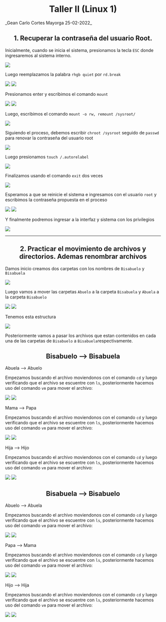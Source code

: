<h1 align="center">Taller II (Linux 1)</h1>
_Gean Carlo Cortes Mayorga 25-02-2022_

<h2 align="center"> 1. Recuperar la contraseña del usuario Root.</h2>

Inicialmente, cuando se inicia el sistema, presionamos la tecla `ESC` donde ingresaremos al sistema interno.

<img src="./img/punto1/1.png"/>

Luego reemplazamos la palabra `rhgb quiet` por `rd.break`

<img src="./img/punto1/2.png"/>
<img src="./img/punto1/3.png"/>

Presionamos enter y escribimos el comando `mount`

<img src="./img/punto1/4.png"/>
<img src="./img/punto1/5.png"/>

Luego, escribimos el comando `mount -o rw, remount /sysroot/`

<img src="./img/punto1/6.png"/>

Siguiendo el proceso, debemos escribir `chroot /sysroot` seguido de `passwd` para renovar la contraseña del usuario root

<img src="./img/punto1/7.png"/>

Luego presionamos `touch /.autorelabel`

<img src="./img/punto1/8.png"/>

Finalizamos usando el comando `exit` dos veces

<img src="./img/punto1/9.png"/>

Esperamos a que se reinicie el sistema e ingresamos con el usuario `root` y escribimos la contraseña propuesta en el proceso

<img src="./img/punto1/10.png"/>
<img src="./img/punto1/11.png"/>

Y finalmente podremos ingresar a la interfaz y sistema con los privilegios

<img src="./img/punto1/12.png"/>

---------------------------------------------------------------------------------------------------------------------------------------------------------------------------------------

<h2 align="center">2. Practicar el movimiento de archivos y directorios. Ademas renombrar archivos</h2>

Damos inicio creamos dos carpetas con los nombres de `Bisabuelo` y `Bisabuela`

<img src="./img/punto2/1.png"/>

Luego vamos a mover las carpetas `Abuelo`  a la carpeta `Bisabuela` y `Abuela` a la carpeta `Bisabuelo` 

<img src="./img/punto2/2.png"/>
<img src="./img/punto2/3.png"/>

Tenemos esta estructura

<img src="./img/punto2/tree1.png"/>

Posteriormente vamos a pasar los archivos que estan contenidos en cada una de las carpetas de `Bisabuelo` a `Bisabuela`respectivamente.

<!-- AQUI EMPIEZA UNA PARTE -->
<h2 align="center"> Bisabuelo --> Bisabuela </h2>

Abuela --> Abuelo

Empezamos buscando el archivo moviendonos con el comando `cd` y luego verificando que el archivo se escuentre con `ls`, posteriormente hacemos uso del comando `vm` para mover el archivo: 

<img src="./img/punto2/4.png"/>
<img src="./img/punto2/5.png"/>

Mama --> Papa

Empezamos buscando el archivo moviendonos con el comando `cd` y luego verificando que el archivo se escuentre con `ls`, posteriormente hacemos uso del comando `vm` para mover el archivo: 

<img src="./img/punto2/6.png"/>
<img src="./img/punto2/7.png"/>

Hija --> Hijo

Empezamos buscando el archivo moviendonos con el comando `cd` y luego verificando que el archivo se escuentre con `ls`, posteriormente hacemos uso del comando `vm` para mover el archivo: 

<img src="./img/punto2/8.png"/>
<img src="./img/punto2/9.png"/>

<!-- AQUI EMPIEZA LA SEGUNDA PARTE -->
<h2 align="center"> Bisabuela --> Bisabuelo </h2>

Abuelo --> Abuela

Empezamos buscando el archivo moviendonos con el comando `cd` y luego verificando que el archivo se escuentre con `ls`, posteriormente hacemos uso del comando `vm` para mover el archivo: 

<img src="./img/punto2/10.png"/>
<img src="./img/punto2/11.png"/>

Papa --> Mama

Empezamos buscando el archivo moviendonos con el comando `cd` y luego verificando que el archivo se escuentre con `ls`, posteriormente hacemos uso del comando `vm` para mover el archivo: 

<img src="./img/punto2/12.png"/>
<img src="./img/punto2/13.png"/>

Hijo --> Hija

Empezamos buscando el archivo moviendonos con el comando `cd` y luego verificando que el archivo se escuentre con `ls`, posteriormente hacemos uso del comando `vm` para mover el archivo: 

<img src="./img/punto2/14.png"/>
<img src="./img/punto2/15.png"/>